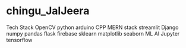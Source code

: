 # chingu_JalJeera
Tech Stack
OpenCV
python
arduino 
CPP
MERN stack
streamlit
Django
numpy
pandas
flask
firebase
sklearn
matplotlib
seaborn
ML
AI
Jupyter
tensorflow
